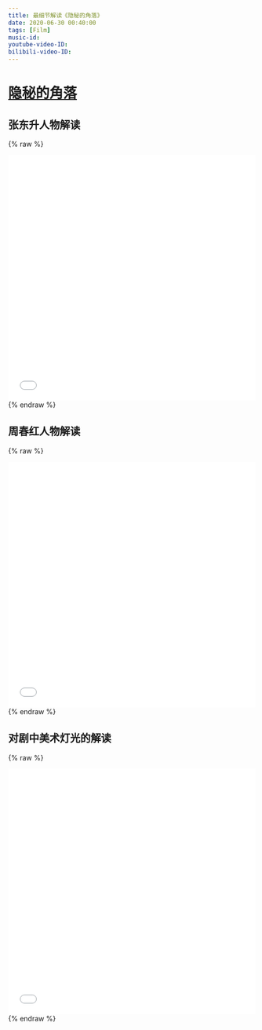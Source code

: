 ```yaml
---
title: 最细节解读《隐秘的角落》
date: 2020-06-30 00:40:00
tags: [Film]
music-id: 
youtube-video-ID: 
bilibili-video-ID: 
---
```


# [隐秘的角落](https://baike.baidu.com/item/%E9%9A%90%E7%A7%98%E7%9A%84%E8%A7%92%E8%90%BD/49921901)

## 张东升人物解读

{% raw %}
<iframe src="//player.bilibili.com/player.html?aid=926159152&bvid=BV1pT4y177Nf&cid=207103961&page=1" scrolling="no" border="0" frameborder="no" framespacing="0" width="100%" height="500" allowfullscreen="true"> </iframe>
{% endraw %}

## 周春红人物解读

{% raw %}
<iframe src="//player.bilibili.com/player.html?aid=838672556&bvid=BV1hg4y1v7Go&cid=206318095&page=1" scrolling="no" border="0" frameborder="no" framespacing="0" width="100%" height="500" allowfullscreen="true"> </iframe>
{% endraw %}

## 对剧中美术灯光的解读

{% raw %}
<iframe src="//player.bilibili.com/player.html?aid=668684658&bvid=BV1Fa4y1e7tJ&cid=206607498&page=1" scrolling="no" border="0" frameborder="no" framespacing="0" width="100%" height="500" allowfullscreen="true"> </iframe>
{% endraw %}
